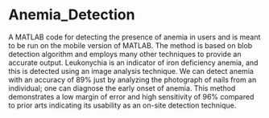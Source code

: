 # Anemia_Detection
A MATLAB code for detecting the presence of anemia in users and is meant to be run on the mobile version of MATLAB. The method is based on blob detection algorithm and employs many other techniques to provide an accurate output. Leukonychia is an indicator of iron deficiency anemia, and this is detected using an image analysis technique. We can detect anemia with an accuracy of 89% just by analyzing the photograph of nails from an individual; one can diagnose the early onset of anemia. This method demonstrates a low margin of error and high sensitivity of 96% compared to prior arts indicating its usability as an on-site detection technique.
